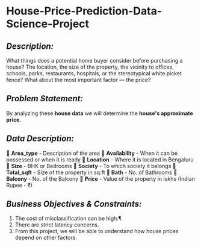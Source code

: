 # House-Price-Prediction-Data-Science-Project



## ***Description:***
What things does a potential home buyer consider before purchasing a house? The location, the size of the property, the vicinity to offices, schools, parks, restaurants, hospitals, or the stereotypical white picket fence? What about the most important factor — the price?

## ***Problem Statement:***
By analyzing these **house data** we will determine the **house's approximate price**.

## ***Data Description:***
📌 **Area_type** - Description of the area
📌 **Availability** - When it can be possessed or when it is ready
📌 **Location** - Where it is located in Bengaluru
📌 **Size** - BHK or Bedrooms
📌 **Society** - To which society it belongs
📌 **Total_sqft** - Size of the property in sq.ft
📌 **Bath** - No. of Bathrooms
📌 **Balcony** - No. of the Balcony
📌 **Price** - Value of the property in lakhs (Indian Rupee - ₹)

## ***Business Objectives & Constraints:***
1. The cost of misclassification can be high.¶
2. There are strict latency concerns.
3. From this project, we will be able to understand how house prices depend on other factors.



